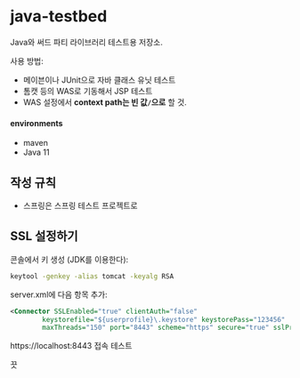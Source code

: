 # java-testbed

Java와 써드 파티 라이브러리 테스트용 저장소. 

사용 방법:

- 메이븐이나 JUnit으로 자바 클래스 유닛 테스트
- 톰캣 등의 WAS로 기동해서 JSP 테스트
- WAS 설정에서 **context path는 빈 값`/`으로** 할 것.

#### environments

- maven
- Java 11

## 작성 규칙

- 스프링은 스프링 테스트 프로젝트로

## SSL 설정하기

콘솔에서 키 생성 (JDK를 이용한다):

```bash
keytool -genkey -alias tomcat -keyalg RSA
```

server.xml에 다음 항목 추가:

```xml
<Connector SSLEnabled="true" clientAuth="false"
		keystorefile="${userprofile}\.keystore" keystorePass="123456"
		maxThreads="150" port="8443" scheme="https" secure="true" sslProtocol="TLS" />
```

https://localhost:8443 접속 테스트

끗
